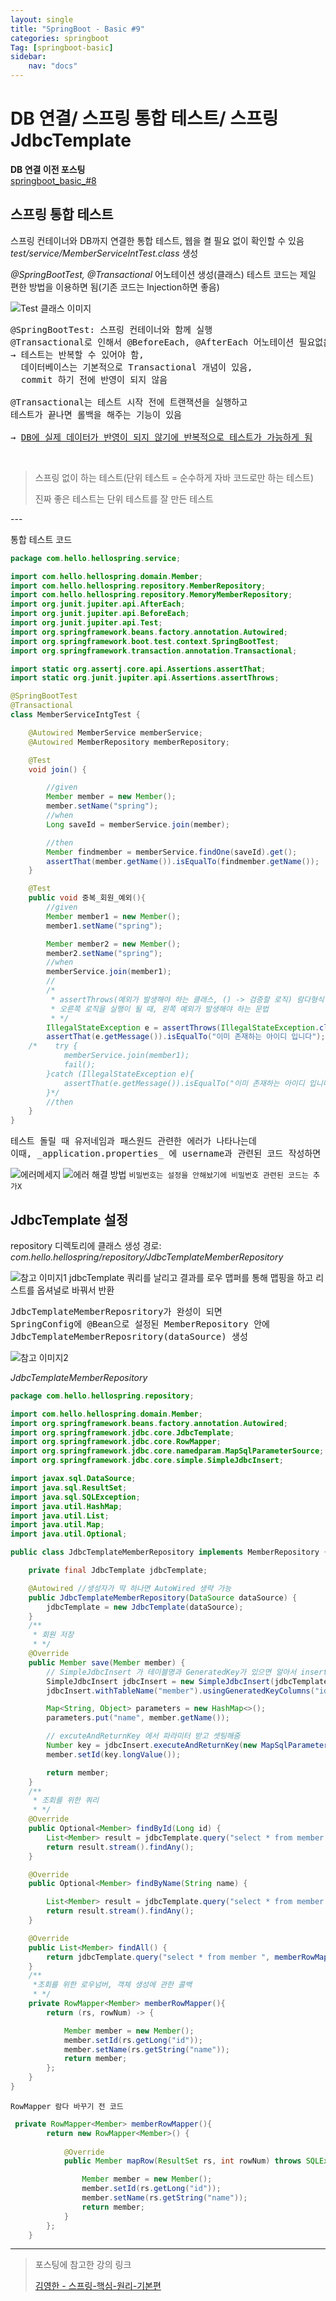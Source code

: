 ```yaml
---
layout: single
title: "SpringBoot - Basic #9"
categories: springboot
Tag: [springboot-basic]
sidebar: 
    nav: "docs"
---
```

# DB 연결/ 스프링 통합 테스트/ 스프링 JdbcTemplate

**DB 연결 이전 포스팅** <br>
[springboot_basic_#8](./2022-12-29-springboot_basic_8.md)

## 스프링 통합 테스트
스프링 컨테이너와 DB까지 연결한 통합 테스트, 웹을 켤 필요 없이 확인할 수 있음
_test/service/MemberServiceIntTest.class_ 생성

_@SpringBootTest, @Transactional_ 어노테이션 생성(클래스)
테스트 코드는 제일 편한 방법을 이용하면 됨(기존 코드는 Injection하면 좋음)

![Test 클래스 이미지](/assets/images/2022-12-29-10-50-02.png)
<pre>
@SpringBootTest: 스프링 컨테이너와 함께 실행
​@Transactional로 인해서 @BeforeEach, @AfterEach 어노테이션 필요없음
→ 테스트는 반복할 수 있어야 함,
  데이터베이스는 기본적으로 Transactional 개념이 있음,
  commit 하기 전에 반영이 되지 않음

@Transactional는 테스트 시작 전에 트랜잭션을 실행하고 
테스트가 끝나면 롤백을 해주는 기능이 있음

→ <U>DB에 실제 데이터가 반영이 되지 않기에 반복적으로 테스트가 가능하게 됨</U>
</pre>

​

> 스프링 없이 하는 테스트(단위 테스트 = 순수하게 자바 코드로만 하는 테스트)
> 
> 진짜 좋은 테스트는 단위 테스트를 잘 만든 테스트 

​---

​통합 테스트 코드
```java
package com.hello.hellospring.service;

import com.hello.hellospring.domain.Member;
import com.hello.hellospring.repository.MemberRepository;
import com.hello.hellospring.repository.MemoryMemberRepository;
import org.junit.jupiter.api.AfterEach;
import org.junit.jupiter.api.BeforeEach;
import org.junit.jupiter.api.Test;
import org.springframework.beans.factory.annotation.Autowired;
import org.springframework.boot.test.context.SpringBootTest;
import org.springframework.transaction.annotation.Transactional;

import static org.assertj.core.api.Assertions.assertThat;
import static org.junit.jupiter.api.Assertions.assertThrows;

@SpringBootTest
@Transactional
class MemberServiceIntgTest {

    @Autowired MemberService memberService;
    @Autowired MemberRepository memberRepository;

    @Test
    void join() {

        //given
        Member member = new Member();
        member.setName("spring");
        //when
        Long saveId = memberService.join(member);

        //then
        Member findmember = memberService.findOne(saveId).get();
        assertThat(member.getName()).isEqualTo(findmember.getName());
    }

    @Test
    public void 중복_회원_예외(){
        //given
        Member member1 = new Member();
        member1.setName("spring");

        Member member2 = new Member();
        member2.setName("spring");
        //when
        memberService.join(member1);
        //
        /*
         * assertThrows(예외가 발생해야 하는 클래스, () -> 검증할 로직) 람다형식
         * 오른쪽 로직을 실행이 될 때, 왼쪽 예외가 발생해야 하는 문법
         * */
        IllegalStateException e = assertThrows(IllegalStateException.class, () -> memberService.join(member2));
        assertThat(e.getMessage()).isEqualTo("이미 존재하는 아이디 입니다");
    /*    try {
            memberService.join(member1);
            fail();
        }catch (IllegalStateException e){
            assertThat(e.getMessage()).isEqualTo("이미 존재하는 아이디 입니다");
        }*/
        //then
    }
}
```
<pre>
테스트 돌릴 때 유저네임과 패스원드 관련한 에러가 나타나는데 
이때, _application.properties_ 에 username과 관련된 코드 작성하면 해결
</pre>
![에러메세지](/assets/images/2022-12-29-11-00-06.png)
![에러 해결 방법](/assets/images/2022-12-29-11-00-27.png)
`비밀번호는 설정을 안해놨기에 비밀번호 관련된 코드는 추가X`


## JdbcTemplate 설정

repository 디렉토리에 클래스 생성
경로: _com.hello.hellospring/repository/JdbcTemplateMemberRepository_

![참고 이미지1](/assets/images/2022-12-29-11-06-41.png)
jdbcTemplate 쿼리를 날리고 결과를 로우 맵퍼를 통해 맵핑을 하고 리스트를 옵셔널로 바꿔서 반환

<pre>
JdbcTemplateMemberReposritory가 완성이 되면 
SpringConfig에 @Bean으로 설정된 MemberRepository 안에 
JdbcTemplateMemberReposritory(dataSource) 생성
</pre>
![참고 이미지2](/assets/images/2022-12-29-11-08-20.png)


_JdbcTemplateMemberRepository_
```java
package com.hello.hellospring.repository;

import com.hello.hellospring.domain.Member;
import org.springframework.beans.factory.annotation.Autowired;
import org.springframework.jdbc.core.JdbcTemplate;
import org.springframework.jdbc.core.RowMapper;
import org.springframework.jdbc.core.namedparam.MapSqlParameterSource;
import org.springframework.jdbc.core.simple.SimpleJdbcInsert;

import javax.sql.DataSource;
import java.sql.ResultSet;
import java.sql.SQLException;
import java.util.HashMap;
import java.util.List;
import java.util.Map;
import java.util.Optional;

public class JdbcTemplateMemberRepository implements MemberRepository {

    private final JdbcTemplate jdbcTemplate;

    @Autowired //생성자가 딱 하나면 AutoWired 생략 가능
    public JdbcTemplateMemberRepository(DataSource dataSource) {
        jdbcTemplate = new JdbcTemplate(dataSource);
    }
    /**
     * 회원 저장
     * */
    @Override
    public Member save(Member member) {
        // SimpleJdbcInsert 가 테이블명과 GeneratedKey가 있으면 알아서 insert
        SimpleJdbcInsert jdbcInsert = new SimpleJdbcInsert(jdbcTemplate);
        jdbcInsert.withTableName("member").usingGeneratedKeyColumns("id");

        Map<String, Object> parameters = new HashMap<>();
        parameters.put("name", member.getName());

        // excuteAndReturnKey 에서 파라미터 받고 셋팅해줌
        Number key = jdbcInsert.executeAndReturnKey(new MapSqlParameterSource(parameters));
        member.setId(key.longValue());

        return member;
    }
    /**
     * 조회를 위한 쿼리
     * */
    @Override
    public Optional<Member> findById(Long id) {
        List<Member> result = jdbcTemplate.query("select * from member where id = ?", memberRowMapper(), id);
        return result.stream().findAny();
    }

    @Override
    public Optional<Member> findByName(String name) {

        List<Member> result = jdbcTemplate.query("select * from member where name = ?", memberRowMapper(), name);
        return result.stream().findAny();
    }

    @Override
    public List<Member> findAll() {
        return jdbcTemplate.query("select * from member ", memberRowMapper());
    }
    /**
     *조회를 위한 로우넘버, 객체 생성에 관한 콜백
     * */
    private RowMapper<Member> memberRowMapper(){
        return (rs, rowNum) -> {

            Member member = new Member();
            member.setId(rs.getLong("id"));
            member.setName(rs.getString("name"));
            return member;
        };
    }
}
```
`RowMapper 람다 바꾸기 전 코드`
```java
 private RowMapper<Member> memberRowMapper(){
        return new RowMapper<Member>() {
            
            @Override
            public Member mapRow(ResultSet rs, int rowNum) throws SQLException {

                Member member = new Member();
                member.setId(rs.getLong("id"));
                member.setName(rs.getString("name"));
                return member;
            }
        };
    }
```
---
 > 포스팅에 참고한 강의 링크 
 >
 >[김영한 - 스프링-핵심-원리-기본편](https://www.inflearn.com/course/%EC%8A%A4%ED%94%84%EB%A7%81-%ED%95%B5%EC%8B%AC-%EC%9B%90%EB%A6%AC-%EA%B8%B0%EB%B3%B8%ED%8E%B8)